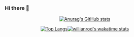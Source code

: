 ### Hi there 👋

[<div align=center>![Anurag's GitHub stats](https://github-readme-stats.vercel.app/api?username=Jerry-Liu-dot&theme=tokyonight)](https://github.com/anuraghazra/github-readme-stats)

[![Top Langs](https://github-readme-stats.vercel.app/api/top-langs/?username=Jerry-Liu-dot&langs_count=8&theme=tokyonight)](https://github.com/anuraghazra/github-readme-stats)[![willianrod's wakatime stats](https://github-readme-stats.vercel.app/api/wakatime?username=Jerry_Liu_dot&theme=tokyonight)](https://github.com/anuraghazra/github-readme-stats)


<!--
[![willianrod's wakatime stats](https://github-readme-stats.vercel.app/api/wakatime?username=Jerry-Liu-dot&theme=tokyonight)](https://github.com/anuraghazra/github-readme-stats)

[![willianrod's wakatime stats](https://github-readme-stats.vercel.app/api/wakatime?username=Jerry-Liu-dot&theme=tokyonight)](https://github.com/anuraghazra/github-readme-stats)
-->
<!--
**Jerry-Liu-dot/Jerry-Liu-dot** is a ✨ _special_ ✨ repository because its `README.md` (this file) appears on your GitHub profile.

Here are some ideas to get you started:

- 🔭 I’m currently working on ...
- 🌱 I’m currently learning ...
- 👯 I’m looking to collaborate on ...
- 🤔 I’m looking for help with ...
- 💬 Ask me about ...
- 📫 How to reach me: ...
- 😄 Pronouns: ...
- ⚡ Fun fact: ...
-->
